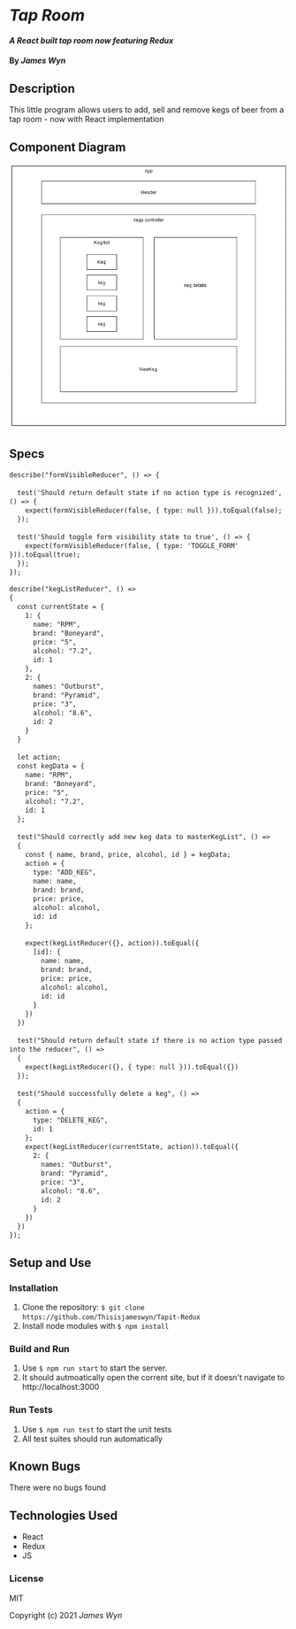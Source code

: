 # _Tap Room_

#### _A React built tap room now featuring Redux_

#### By _James Wyn_

## Description
This little program allows users to add, sell and remove kegs of beer from a tap room - now with React implementation

## Component Diagram

![Component Diagram](./components.png)

## Specs
```
describe("formVisibleReducer", () => {

  test('Should return default state if no action type is recognized', () => {
    expect(formVisibleReducer(false, { type: null })).toEqual(false);
  });

  test('Should toggle form visibility state to true', () => {
    expect(formVisibleReducer(false, { type: 'TOGGLE_FORM' })).toEqual(true);
  });
});

```
```
describe("kegListReducer", () =>
{
  const currentState = {
    1: {
      name: "RPM",
      brand: "Boneyard",
      price: "5",
      alcohol: "7.2",
      id: 1
    },
    2: {
      names: "Outburst",
      brand: "Pyramid",
      price: "3",
      alcohol: "8.6",
      id: 2
    }
  }

  let action;
  const kegData = {
    name: "RPM",
    brand: "Boneyard",
    price: "5",
    alcohol: "7.2",
    id: 1
  };

  test("Should correctly add new keg data to masterKegList", () =>
  {
    const { name, brand, price, alcohol, id } = kegData;
    action = {
      type: "ADD_KEG",
      name: name,
      brand: brand,
      price: price,
      alcohol: alcohol,
      id: id
    };

    expect(kegListReducer({}, action)).toEqual({
      [id]: {
        name: name,
        brand: brand,
        price: price,
        alcohol: alcohol,
        id: id
      }
    })
  })

  test("Should return default state if there is no action type passed into the reducer", () =>
  {
    expect(kegListReducer({}, { type: null })).toEqual({})
  });

  test("Should successfully delete a keg", () =>
  {
    action = {
      type: "DELETE_KEG",
      id: 1
    };
    expect(kegListReducer(currentState, action)).toEqual({
      2: {
        names: "Outburst",
        brand: "Pyramid",
        price: "3",
        alcohol: "8.6",
        id: 2
      }
    })
  })
});
```


## Setup and Use

### Installation
1. Clone the repository: `$ git clone https://github.com/Thisisjameswyn/Tapit-Redux`
2. Install node modules with `$ npm install`

### Build and Run
1. Use `$ npm run start` to start the server.
2. It should autmoatically open the corrent site, but if it doesn't navigate to http://localhost:3000

### Run Tests
1. Use `$ npm run test` to start the unit tests
2. All test suites should run automatically

## Known Bugs
There were no bugs found

## Technologies Used
* React
* Redux
* JS

### License

MIT

Copyright (c) 2021 _James Wyn_